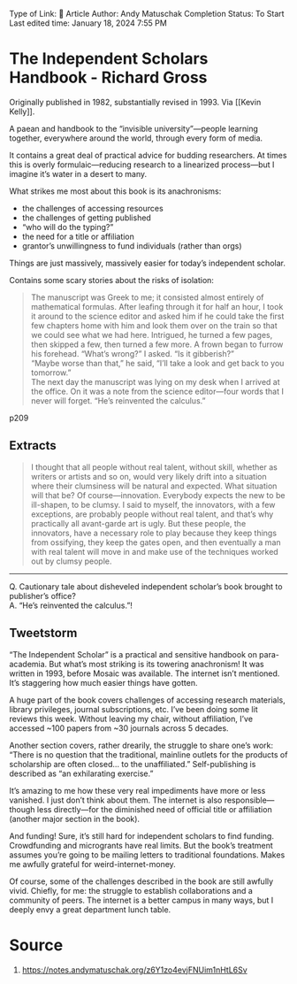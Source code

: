 Type of Link: 📝 Article
Author: Andy Matuschak
Completion Status: To Start
Last edited time: January 18, 2024 7:55 PM

# The Independent Scholars Handbook - Richard Gross
Originally published in 1982, substantially revised in 1993. Via [[Kevin Kelly]].

A paean and handbook to the “invisible university”—people learning together, everywhere around the world, through every form of media.

It contains a great deal of practical advice for budding researchers. At times this is overly formulaic—reducing research to a linearized process—but I imagine it’s water in a desert to many.

What strikes me most about this book is its anachronisms:
- the challenges of accessing resources
- the challenges of getting published
- “who will do the typing?”
- the need for a title or affiliation
- grantor’s unwillingness to fund individuals (rather than orgs)

Things are just massively, massively easier for today’s independent scholar.

Contains some scary stories about the risks of isolation:
> The manuscript was Greek to me; it consisted almost entirely of mathematical formulas. After leafing through it for half an hour, I took it around to the science editor and asked him if he could take the first few chapters home with him and look them over on the train so that we could see what we had here. Intrigued, he turned a few pages, then skipped a few, then turned a few more. A frown began to furrow his forehead. “What’s wrong?” I asked. “Is it gibberish?”  
> “Maybe worse than that,” he said, “I’ll take a look and get back to you tomorrow.”  
> The next day the manuscript was lying on my desk when I arrived at the office. On it was a note from the science editor—four words that I never will forget. “He’s reinvented the calculus.”

p209

## Extracts
> I thought that all people without real talent, without skill, whether as writers or artists and so on, would very likely drift into a situation where their clumsiness will be natural and expected. What situation will that be? Of course—innovation. Everybody expects the new to be ill-shapen, to be clumsy. I said to myself, the innovators, with a few exceptions, are probably people without real talent, and that’s why practically all avant-garde art is ugly. But these people, the innovators, have a necessary role to play because they keep things from ossifying, they keep the gates open, and then eventually a man with real talent will move in and make use of the techniques worked out by clumsy people.

---

Q. Cautionary tale about disheveled independent scholar’s book brought to publisher’s office?  
A. “He’s reinvented the calculus.”!
## Tweetstorm
“The Independent Scholar” is a practical and sensitive handbook on para-academia. But what’s most striking is its towering anachronism! It was written in 1993, before Mosaic was available. The internet isn’t mentioned. It’s staggering how much easier things have gotten.

A huge part of the book covers challenges of accessing research materials, library privileges, journal subscriptions, etc. I’ve been doing some lit reviews this week. Without leaving my chair, without affiliation, I’ve accessed ~100 papers from ~30 journals across 5 decades.

Another section covers, rather drearily, the struggle to share one’s work: “There is no question that the traditional, mainline outlets for the products of scholarship are often closed… to the unaffiliated.” Self-publishing is described as “an exhilarating exercise.”

It’s amazing to me how these very real impediments have more or less vanished. I just don’t think about them. The internet is also responsible—though less directly—for the diminished need of official title or affiliation (another major section in the book).

And funding! Sure, it’s still hard for independent scholars to find funding. Crowdfunding and microgrants have real limits. But the book’s treatment assumes you’re going to be mailing letters to traditional foundations. Makes me awfully grateful for weird-internet-money.

Of course, some of the challenges described in the book are still awfully vivid. Chiefly, for me: the struggle to establish collaborations and a community of peers. The internet is a better campus in many ways, but I deeply envy a great department lunch table.

# Source
1. https://notes.andymatuschak.org/z6Y1zo4evjFNUim1nHtL6Sv